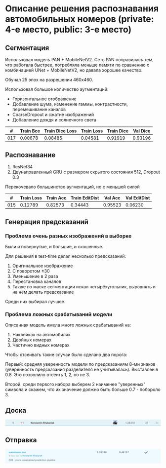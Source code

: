 # Описание решения распознавания автомобильных номеров (private: 4-е место, public: 3-е место)

## Сегментация

Использовал модель PAN + MobileNetV2. Сеть PAN понравилась тем, что работала быстрее, потребляла меньше памяти по сравнению с комбинацией UNet + MobileNetV2, но давала хорошее качество.

Обучал 25 эпох на разрешении 460x460.

Использовал большое количество аугментаций:
* Горизонтальное отображение
* Добавление шума, изменение гаммы, контрастности, перемешивание каналов
* CoarseDropout и сжатие изображений
* Добавление дождя и солнечного света

|  #  | Train Bce | Train Dice Loss | Train Loss | Train Dice | Val Dice |
| --- | --------- | --------------- | ---------- | ---------- | -------- |
| 017 | 0.00678   | 0.08485         | 0.04581    | 0.91919    | 0.93196  |

## Распознавание

1. ResNet34
2. Двунаправленный GRU с размером скрытого состояния 512, Dropout 0.3

Перекочевало большинство аугментаций, но с меньшей силой

|  #  | Train Loss | Train Acc | Train EditDist | Val Acc  | Val EditDist |
| --- | ---------- | --------- | -------------- | -------- | ------------ |
| 015 | 0.12789    | 0.82573   | 0.34443        | 0.95523  | 0.06230      |

## Генерация предсказаний

### Проблема очень разных изображений в выборке

Были и повернутые, и большие, и скошенные.

Для решения в test-time делал несколько предсказаний:
1. Оригинальное изображение
2. С поворотом &plusmn;30
3. Уменьшение в 2 раза
4. Перестановка каналов
5. Также по маске сегментации искал четырёхугольник, выровнять и на нём делать предсказание

Среди них выбирал лучшее.

### Проблема ложных срабатываний модели

Описанная модель имела много ложных срабатываний на:
1. Наклейках на автомобилях
2. Двойных номерах
3. Частично видных номерах

Чтобы отсеивать такие случаи было сделано два порога:

Первый: средняя уверенность модели по предсказаниям 8-ми знаков (уверенность предсказания разделителя не учитывалась). Выставлен в 0.8. Это позволило отсеить 1, 2, но не 3.

Второй: среди первого набора выберем 2 наименее "уверенных" символа и скажем, что их значение должно быть больше 0.7 - побороло 3.

## Доска

<img src="images/01-leaderboard.png" width="900" />

## Отправка

<img src="images/02-submission.png" width="900" />